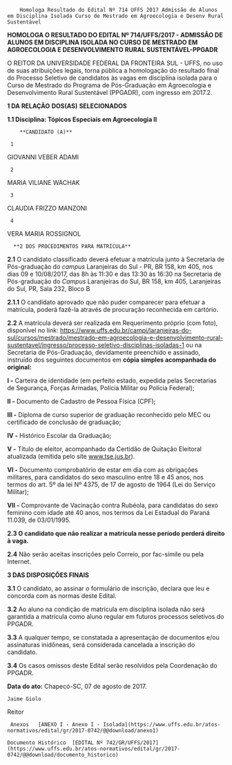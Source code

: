         Homologa Resultado do Edital Nº 714 UFFS 2017 Admissão de Alunos em Disciplina Isolada Curso de Mestrado em Agroecologia e Desenv Rural Sustentável  

**HOMOLOGA O RESULTADO DO EDITAL Nº 714/UFFS/2017 - ADMISSÃO DE** **ALUNOS EM DISCIPLINA ISOLADA NO CURSO DE MESTRADO EM** **AGROECOLOGIA E DESENVOLVIMENTO RURAL SUSTENTÁVEL-PPGADR**

  

 O REITOR DA UNIVERSIDADE FEDERAL DA FRONTEIRA SUL - UFFS, no uso de suas atribuições legais, torna pública a homologação do resultado final do Processo Seletivo de candidatos às vagas em disciplina isolada para o Curso de Mestrado do Programa de Pós-Graduação em Agroecologia e Desenvolvimento Rural Sustentável (PPGADR), com ingresso em 2017.2.

  **1 DA RELAÇÃO** **DOS(AS)** **SELECIONADOS**

 **1.1 Disciplina: Tópicos Especiais em Agroecologia II**

        **CANDIDATO (A)**

     1

   GIOVANNI VEBER ADAMI

     2

   MARIA VILIANE WACHAK

     3

   CLAUDIA FRIZZO MANZONI

     4

   VERA MARIA ROSSIGNOL

      **2 DOS PROCEDIMENTOS PARA MATRÍCULA**

 **2.1** O candidato classificado deverá efetuar a matrícula junto à Secretaria de Pós-graduação do *campus* Laranjeiras do Sul - PR, BR 158, km 405, nos dias 09 e 10/08/2017, das 8h às 11:30 e das 13:30 às 16:30 na Secretaria de Pós-graduação do *Campus* Laranjeiras do Sul, BR 158, km 405, Laranjeiras do Sul, PR, Sala 232, Bloco B

 **2.1.1** O candidato aprovado que não puder comparecer para efetuar a matrícula, poderá fazê-la através de procuração reconhecida em cartório.

 **2.2** A matrícula deverá ser realizada em Requerimento próprio (com foto), disponível no link: <https://www.uffs.edu.br/campi/laranjeiras-do-sul/cursos/mestrado/mestrado-em-agroecologia-e-desenvolvimento-rural-sustentavel/ingresso/processo-seletivo-disciplinas-isoladas-1> ou na Secretaria de Pós-Graduação, devidamente preenchido e assinado, instruído dos seguintes documentos em **cópia simples acompanhada do original:**

 **I -** Carteira de identidade (em perfeito estado, expedida pelas Secretarias de Segurança, Forças Armadas, Polícia Militar ou Polícia Federal);

 **II -** Documento de Cadastro de Pessoa Física (CPF);

 **III -** Diploma de curso superior de graduação reconhecido pelo MEC ou certificado de conclusão de graduação;

 **IV -** Histórico Escolar da Graduação;

 **V -** Título de eleitor, acompanhado da Certidão de Quitação Eleitoral atualizada (emitida pelo site www.tse.jus.br).

 **VI -** Documento comprobatório de estar em dia com as obrigações militares, para candidatos do sexo masculino entre 18 e 45 anos, nos termos do art. 5º da lei Nº 4375, de 17 de agosto de 1964 (Lei do Serviço Militar);

 **VII -**  Comprovante de Vacinação contra Rubéola, para candidatas do sexo feminino com idade até 40 anos, nos termos da Lei Estadual do Paraná 11.039, de 03/01/1995.

 **2.3 O candidato que não realizar a matrícula nesse período perderá direito à vaga.**

 **2.4** Não serão aceitas inscrições pelo Correio, por fac-símile ou pela Internet.

  **3 DAS DISPOSIÇÕES FINAIS**

 **3.1** O candidato, ao assinar o formulário de inscrição, declara que leu e concorda com as normas deste Edital.

 **3.2** Ao aluno na condição de matrícula em disciplina isolada não será garantida a matrícula como aluno regular em futuros processos seletivos do PPGADR.

 **3.3** A qualquer tempo, se constatada a apresentação de documentos e/ou assinaturas inidôneas, será considerada cancelada a inscrição do candidato.

 **3.4** Os casos omissos deste Edital serão resolvidos pela Coordenação do PPGADR.

   **Data do ato:** Chapecó-SC, 07 de agosto de 2017.   
 

    Jaime Giolo   
 Reitor 

     Anexos   [ANEXO I - Anexo I - Isolada](https://www.uffs.edu.br/atos-normativos/edital/gr/2017-0742/@@download/anexo1)  

    Documento Histórico  [EDITAL Nº 742/GR/UFFS/2017](https://www.uffs.edu.br/atos-normativos/edital/gr/2017-0742/@@download/documento_historico)     
      